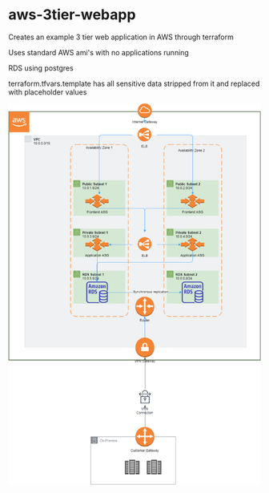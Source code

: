# aws-3tier-webapp
Creates an example 3 tier web application in AWS through terraform


Uses standard AWS ami's with no applications running

RDS using postgres

terraform.tfvars.template has all sensitive data stripped from it and replaced with placeholder values

![image](https://github.com/EdenBW/aws-3tier-webapp/blob/master/AWS%203%20Tier%20+%20On%20prem.png?raw=true)

